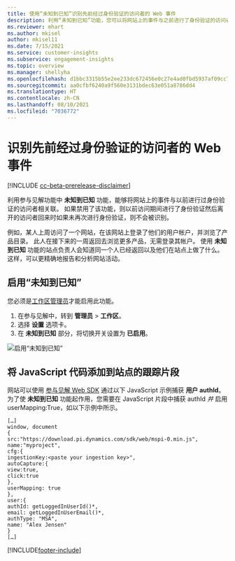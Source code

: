 ```yaml
---
title: 使用“未知到已知”识别先前经过身份验证的访问者的 Web 事件
description: 利用“未知到已知”功能，您可以将网站上的事件与之前进行了身份验证的访问者相关联。
ms.reviewer: mhart
ms.author: mkisel
author: mkisel11
ms.date: 7/15/2021
ms.service: customer-insights
ms.subservice: engagement-insights
ms.topic: overview
ms.manager: shellyha
ms.openlocfilehash: d1bbc3315b55e2ee233dc672456e0c27e4ad0fbd5937af09cc790c96ee274000
ms.sourcegitcommit: aa0cfbf6240a9f560e3131bdec63e051a8786dd4
ms.translationtype: HT
ms.contentlocale: zh-CN
ms.lasthandoff: 08/10/2021
ms.locfileid: "7036772"
---
```

# <a name="recognize-web-events-from-previously-authenticated-visitors"></a>识别先前经过身份验证的访问者的 Web 事件

[!INCLUDE [cc-beta-prerelease-disclaimer](includes/cc-beta-prerelease-disclaimer.md)]

利用参与见解功能中 **未知到已知** 功能，能够将网站上的事件与以前进行过身份验证的访问者相关联。 如果禁用了该功能，则以前访问期间进行了身份验证然后离开的访问者回来时如果未再次进行身份验证，则不会被识别。 

例如，某人上周访问了一个网站，在该网站上登录了他们的用户帐户，并浏览了产品目录。 此人在接下来的一周返回去浏览更多产品，无需登录其帐户。 使用 **未知到已知** 功能的站点负责人会知道同一个人已经返回以及他们在站点上做了什么。 这样，可以更精确地报告和分析网站活动。

## <a name="enable-unknown-to-known"></a>启用“未知到已知”

您必须是[工作区管理员](user-roles.md)才能启用此功能。 

1. 在参与见解中，转到 **管理员** > **工作区**。 
2. 选择 **设置** 选项卡。
3. 在 **未知到已知** 部分，将切换开关设置为 **已启用**。

![启用“未知到已知”](media/U2Ktoggle.png "启用“未知到已知”")

## <a name="adding-javascript-code-to-your-sites-tracking-snippet"></a>将 JavaScript 代码添加到站点的跟踪片段

网站可以使用 [参与见解 Web SDK](advanced-SDK-implementation.md) 通过以下 JavaScript 示例捕获 **用户 authId**。 为了使 **未知到已知** 功能起作用，您需要在 JavaScript 片段中捕获 authId *并* 启用 userMapping:True，如以下示例中所示。

```
[…]
window, document
{
src:"https://download.pi.dynamics.com/sdk/web/mspi-0.min.js",
name:"myproject",
cfg:{
ingestionKey:<paste your ingestion key>",
autoCapture:{
view:true,
click:true
},
userMapping: true
},
user:{
authId: getLoggedInUserId()*,
email: getLoggedInUserEmail()*,
authType: "MSA",
name: "Alex Jensen"
}
[…]
```

[!INCLUDE[footer-include](../includes/footer-banner.md)]
